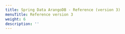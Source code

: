 ```yaml
---
title: Spring Data ArangoDB - Reference (version 3)
menuTitle: Reference version 3
weight: 6
description: ''
---
```

